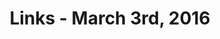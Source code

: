 ---
title: Links - March 3rd, 2016
layout: links
category: links
articles:
  - title: Startups are Risk Bundles
    author: Leo Polovets
    source: Coding VC
    url: http://codingvc.com/startups-are-risk-bundles/
  - title: Inside the GOP Implosion and the War to Stop Trump
    author: Josh Marshall
    source: Talking Points Memo
    note: "An analogy between building software, and building a country's political system. Trump is a symptom of technical debt, accrued over time."
    url: http://talkingpointsmemo.com/edblog/gop-overwhelmed-by-debt
  - title: Marrying Age
    author: Nathan Yau
    source: FlowingData
    url: http://flowingdata.com/2016/03/03/marrying-age/
  - title: Four pitfalls of hill climbing
    author: Chris Said
    source: The File Drawer
    url: http://chris-said.io/2016/02/28/four-pitfalls-of-hill-climbing/
    note: Fun, and very well thought out, application of computer science/artificial intelligence concepts to building a business and decision making. Biggest caveat? The space is high dimensional.
  - title: What Startup Accelerators Really Do
    source: Harvard Business Review
    author: Ian Hathaway
    url: https://hbr.org/2016/03/what-startup-accelerators-really-do
  - title: Partisan Classiness
    author: Paul Krugman
    source: The New York Times
    url: http://krugman.blogs.nytimes.com/2016/02/29/partisan-classiness/
  - title: GitHub Repository Map
    author: Jared Samet
    url: http://oracleofnj.github.io/gitmap/

---